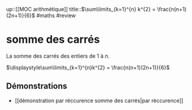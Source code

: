 up::[[MOC arithmétique]]
title::$\sum\limits_{k=1}^{n} k^{2} = \frac{n(n+1)(2n+1)}{6}$
#maths #review 
# somme des carrés
La somme des carrés des entiers de $1$ à $n$.

$\displaystyle\sum\limits_{k=1}^{n}k^{2} = \frac{n(n+1)(2n+1)}{6}$


## Démonstrations
 - [[démonstration par réccurence somme des carrés|par réccurence]]